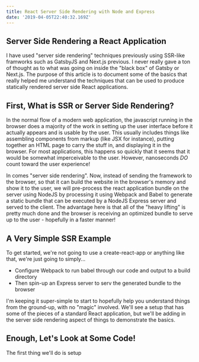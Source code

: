 ```yaml
---
title: React Server Side Rendering with Node and Express
date: '2019-04-05T22:40:32.169Z'
---
```


## Server Side Rendering a React Application

I have used "server side rendering" techniques previously using SSR-like framworks such as GatsbyJS and Next.js previous. I never really gave a ton of thought as to what was going on inside the "black box" of Gatsby or Next.js. The purpose of this article is to document some of the basics that really helped me understand the techniques that can be used to produce statically rendered server side React applications.

## First, What is SSR or Server Side Rendering?

In the normal flow of a modern web application, the javascript running in the browser does a majority of the work in setting up the user interface before it actually appears and is usable by the user. This usually includes things like assembling components from markup (like JSX for instance), putting together an HTML page to carry the stuff in, and displaying it in the browser. For most applications, this happens so quickly that it seems that it would be somewhat imperceivable to the user. However, nanoseconds _DO_ count toward the user experience!

In comes "server side rendering". Now, instead of sending the framework to the browser, so that it can build the website in the browser's memory and show it to the user, we will pre-process the react application bundle on the server using NodeJS by processing it using Webpack and Babel to generate a static bundle that can be executed by a NodeJS Express server and served to the client. The advantage here is that all of the "heavy lifting" is pretty much done and the browser is receiving an optimized bundle to serve up to the user - hopefully in a faster manner!

## A Very Simple SSR Example

To get started, we're not going to use a create-react-app or anything like that, we're just going to simply...

<ul>
  <li>Configure Webpack to run babel through our code and output to a build directory</li>
  <li>Then spin-up an Express server to serv the generated bundle to the browser</li>
</ul>

I'm keeping it super-simple to start to hopefully help you understand things from the ground-up, with no "magic" involved. We'll see a setup that has some of the pieces of a standard React application, but we'll be adding in the server side rendering aspect of things to demonstrate the basics.

## Enough, Let's Look at Some Code!

The first thing we'll do is setup 
